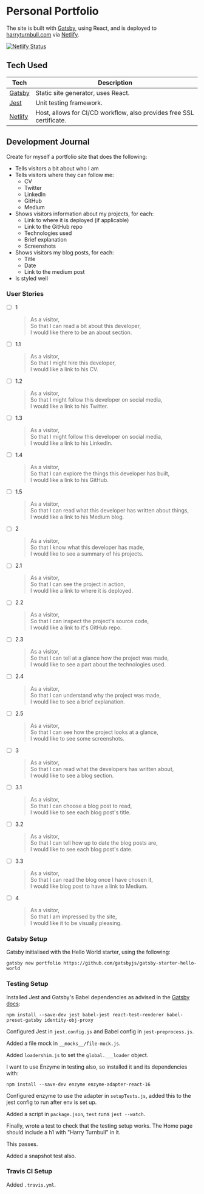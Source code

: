 # Personal Portfolio

The site is built with [Gatsby], using React, and is deployed to [harryturnbull.com] via [Netlify].

[![Netlify Status](https://api.netlify.com/api/v1/badges/9f017ae6-45ae-466b-93c0-5936ffe13d7e/deploy-status)](https://app.netlify.com/sites/harryturnbull/deploys)

## Tech Used

| Tech      | Description                                                          |
| --------- | -------------------------------------------------------------------- |
| [Gatsby]  | Static site generator, uses React.                                   |
| [Jest]    | Unit testing framework.                                              |
| [Netlify] | Host, allows for CI/CD workflow, also provides free SSL certificate. |

## Development Journal

Create for myself a portfolio site that does the following:

- Tells visitors a bit about who I am
- Tells visitors where they can follow me:
  - CV
  - Twitter
  - LinkedIn
  - GitHub
  - Medium
- Shows visitors information about my projects, for each:
  - Link to where it is deployed (if applicable)
  - Link to the GitHub repo
  - Technologies used
  - Brief explanation
  - Screenshots
- Shows visitors my blog posts, for each:
  - Title
  - Date
  - Link to the medium post
- Is styled well

### User Stories

- [ ] 1

  > As a visitor,  
  > So that I can read a bit about this developer,  
  > I would like there to be an about section.

- [ ] 1.1

  > As a visitor,  
  > So that I might hire this developer,  
  > I would like a link to his CV.

- [ ] 1.2

  > As a visitor,  
  > So that I might follow this developer on social media,  
  > I would like a link to his Twitter.

- [ ] 1.3

  > As a visitor,  
  > So that I might follow this developer on social media,  
  > I would like a link to his LinkedIn.

- [ ] 1.4

  > As a visitor,  
  > So that I can explore the things this developer has built,  
  > I would like a link to his GitHub.

- [ ] 1.5

  > As a visitor,  
  > So that I can read what this developer has written about things,  
  > I would like a link to his Medium blog.

- [ ] 2

  > As a visitor,  
  > So that I know what this developer has made,  
  > I would like to see a summary of his projects.

- [ ] 2.1

  > As a visitor,  
  > So that I can see the project in action,  
  > I would like a link to where it is deployed.

- [ ] 2.2

  > As a visitor,  
  > So that I can inspect the project's source code,  
  > I would like a link to it's GitHub repo.

- [ ] 2.3

  > As a visitor,  
  > So that I can tell at a glance how the project was made,  
  > I would like to see a part about the technologies used.

- [ ] 2.4

  > As a visitor,  
  > So that I can understand why the project was made,  
  > I would like to see a brief explanation.

- [ ] 2.5

  > As a visitor,  
  > So that I can see how the project looks at a glance,  
  > I would like to see some screenshots.

- [ ] 3

  > As a visitor,  
  > So that I can read what the developers has written about,  
  > I would like to see a blog section.

- [ ] 3.1

  > As a visitor,  
  > So that I can choose a blog post to read,  
  > I would like to see each blog post's title.

- [ ] 3.2

  > As a visitor,  
  > So that I can tell how up to date the blog posts are,  
  > I would like to see each blog post's date.

- [ ] 3.3

  > As a visitor,  
  > So that I can read the blog once I have chosen it,  
  > I would like blog post to have a link to Medium.

- [ ] 4

  > As a visitor,  
  > So that I am impressed by the site,  
  > I would like it to be visually pleasing.

### Gatsby Setup

Gatsby initialised with the Hello World starter, using the following:

```shell
gatsby new portfolio https://github.com/gatsbyjs/gatsby-starter-hello-world
```

### Testing Setup

Installed Jest and Gatsby's Babel dependencies as advised in the [Gatsby docs](https://www.gatsbyjs.org/docs/unit-testing/#1-installing-dependencies):

```shell
npm install --save-dev jest babel-jest react-test-renderer babel-preset-gatsby identity-obj-proxy
```

Configured Jest in `jest.config.js` and Babel config in `jest-preprocess.js`.

Added a file mock in `__mocks__/file-mock.js`.

Added `loadershim.js` to set the `global.___loader` object.

I want to use Enzyme in testing also, so installed it and its dependencies with:

```shell
npm install --save-dev enzyme enzyme-adapter-react-16
```

Configured enzyme to use the adapter in `setupTests.js`, added this to the jest config to run after env is set up.

Added a script in `package.json`, `test` runs `jest --watch`.

Finally, wrote a test to check that the testing setup works. The Home page should include a h1 with "Harry Turnbull" in it.

This passes.

Added a snapshot test also.

### Travis CI Setup

Added `.travis.yml`.

<!-- Links -->

[harryturnbull.com]: https://harryturnbull.com/
[gatsby]: https://www.gatsbyjs.org/
[netlify]: https://www.netlify.com/
[jest]: https://jestjs.io/
